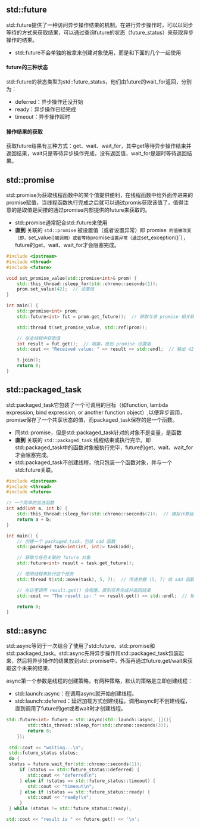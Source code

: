 ## std::future

std::future提供了一种访问异步操作结果的机制。在进行异步操作时，可以以同步等待的方式来获取结果，可以通过查询future的状态（future_status）来获取异步操作的结果。

* std::future不会单独的被拿来创建对象使用，而是和下面的几个一起使用

#### future的三种状态

std::future的状态类型为std::future_status，他们由future的wait_for返回，分别为：

- deferred：异步操作还没开始
- ready：异步操作已经完成
- timeout：异步操作超时

#### 操作结果的获取

获取future结果有三种方式：get、wait、wait_for，其中get等待异步操作结束并返回结果，wait只是等待异步操作完成，没有返回值，wait_for是超时等待返回结果。

## std::promise

std::promise为获取线程函数中的某个值提供便利，在线程函数中给外面传进来的promise赋值，当线程函数执行完成之后就可以通过promis获取该值了，值得注意的是取值是间接的通过promise内部提供的future来获取的。

* std::promise通常配合std::future来使用
* **直到** 关联的 `std::promise` 被设置值（或者设置异常）即 promise` 的值被改变（即，`set_value()` 被调用）或者等待 `promise` 设置异常（通过 `set_exception()`），future的get、wait、wait_for才会阻塞完成。

```c++
#include <iostream>
#include <thread>
#include <future>

void set_promise_value(std::promise<int>& prom) {
    std::this_thread::sleep_for(std::chrono::seconds(1));
    prom.set_value(42);  // 设置值
}

int main() {
    std::promise<int> prom;
    std::future<int> fut = prom.get_future();  // 获取与该 promise 相关联的 future

    std::thread t(set_promise_value, std::ref(prom));

    // 在主线程中获取值
    int result = fut.get();  // 阻塞，直到 promise 设置值
    std::cout << "Received value: " << result << std::endl;  // 输出 42

    t.join();
    return 0;
}

```

## std::packaged_task

std::packaged_task它包装了一个可调用的目标（如function, lambda expression, bind expression, or another function object）,以便异步调用，promise保存了一个共享状态的值，而packaged_task保存的是一个函数。

* 同std::promise，但是std::packaged_task针对的对象不是变量，是函数
* **直到** 关联的 `std::packaged_task` 线程结束或执行完毕。即std::packaged_task中的函数对象被执行完毕，future的get、wait、wait_for才会阻塞完成。
* std::packaged_task不创建线程，他只包装一个函数对象，并与一个std::future关联。

```c++
#include <iostream>
#include <thread>
#include <future>

// 一个简单的加法函数
int add(int a, int b) {
    std::this_thread::sleep_for(std::chrono::seconds(2));  // 模拟计算延时
    return a + b;
}

int main() {
    // 创建一个 packaged_task，包装 add 函数
    std::packaged_task<int(int, int)> task(add);

    // 获取与任务关联的 future 对象
    std::future<int> result = task.get_future();

    // 使用线程来执行这个任务
    std::thread t(std::move(task), 5, 7);  // 传递参数 (5, 7) 给 add 函数

    // 在这里调用 result.get() 会阻塞，直到任务完成并返回结果
    std::cout << "The result is: " << result.get() << std::endl;  // 输出 12

    return 0;
}

```

## std::async

std::async等同于一次结合了使用了std::future、std::promise和std::packaged_task。std::async先将异步操作用std::packaged_task包装起来，然后将异步操作的结果放到std::promise中，外面再通过future.get/wait来获取这个未来的结果.

async第一个参数是线程的创建策略，有两种策略，默认的策略是立即创建线程：

- std::launch::async：在调用async就开始创建线程。
- std::launch::deferred：延迟加载方式创建线程。调用async时不创建线程，直到调用了future的get或者wait时才创建线程。

```c++
std::future<int> future = std::async(std::launch::async, [](){ 
        std::this_thread::sleep_for(std::chrono::seconds(3));
        return 8;  
    }); 
 
 std::cout << "waiting...\n";
 std::future_status status;
 do {
 status = future.wait_for(std::chrono::seconds(1));
     if (status == std::future_status::deferred) {
     	std::cout << "deferred\n";
     } else if (status == std::future_status::timeout) {
     	std::cout << "timeout\n";
     } else if (status == std::future_status::ready) {
     	std::cout << "ready!\n";
     }
 } while (status != std::future_status::ready); 

std::cout << "result is " << future.get() << '\n';
```

